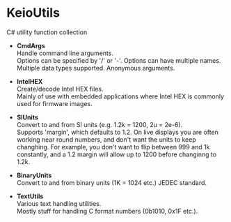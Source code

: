 # KeioUtils
C# utility function collection

* __CmdArgs__  
  Handle command line arguments.  
  Options can be specified by '/' or '-'. Options can have multiple names. Multiple data types supported. Anonymous arguments.

* __IntelHEX__  
  Create/decode Intel HEX files.  
  Mainly of use with embedded applications where Intel HEX is commonly used for firmware images.

* __SIUnits__  
  Convert to and from SI units (e.g. 1.2k = 1200, 2u = 2e-6).  
  Supports 'margin', which defaults to 1.2. On live displays you are often working near round numbers, and don't want the units to keep changhing. For example, you don't want to flip between 999 and 1k constantly, and a 1.2 margin will allow up to 1200 before changinng to 1.2k.

* __BinaryUnits__  
  Convert to and from binary units (1K = 1024 etc.)
  JEDEC standard.

* __TextUtils__  
  Various text handling utilities.  
  Mostly stuff for handling C format numbers (0b1010, 0x1F etc.).
